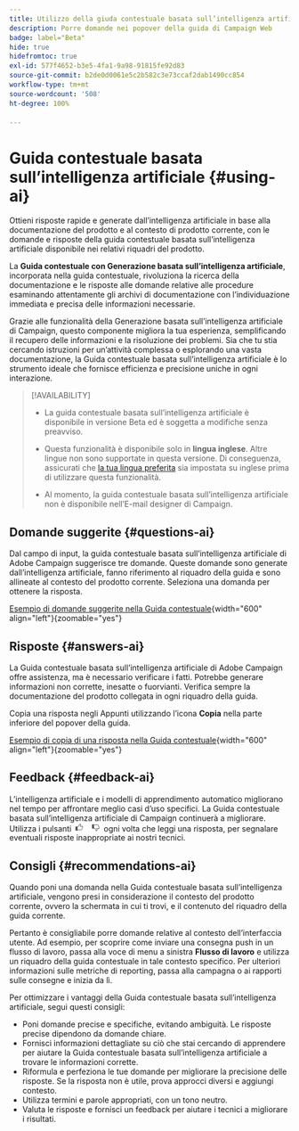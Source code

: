 ```yaml
---
title: Utilizzo della giuda contestuale basata sull’intelligenza artificiale in Campaign Web
description: Porre domande nei popover della guida di Campaign Web
badge: label="Beta"
hide: true
hidefromtoc: true
exl-id: 577f4652-b3e5-4fa1-9a98-91815fe92d83
source-git-commit: b2de0d0061e5c2b582c3e73ccaf2dab1490cc854
workflow-type: tm+mt
source-wordcount: '508'
ht-degree: 100%

---
```


# Guida contestuale basata sull’intelligenza artificiale {#using-ai}

Ottieni risposte rapide e generate dall’intelligenza artificiale in base alla documentazione del prodotto e al contesto di prodotto corrente, con le domande e risposte della guida contestuale basata sull’intelligenza artificiale disponibile nei relativi riquadri del prodotto.

La **Guida contestuale con Generazione basata sull’intelligenza artificiale**, incorporata nella guida contestuale, rivoluziona la ricerca della documentazione e le risposte alle domande relative alle procedure esaminando attentamente gli archivi di documentazione con l’individuazione immediata e precisa delle informazioni necessarie.

Grazie alle funzionalità della Generazione basata sull’intelligenza artificiale di Campaign, questo componente migliora la tua esperienza, semplificando il recupero delle informazioni e la risoluzione dei problemi. Sia che tu stia cercando istruzioni per un’attività complessa o esplorando una vasta documentazione, la Guida contestuale basata sull’intelligenza artificiale è lo strumento ideale che fornisce efficienza e precisione uniche in ogni interazione.

<!--
[Animation showing AI-powered contextual help in action](assets/do-not-localize/CH+AI-BETA.gif)-->

>[!AVAILABILITY]
>
>* La guida contestuale basata sull’intelligenza artificiale è disponibile in versione Beta ed è soggetta a modifiche senza preavviso.
>
>* Questa funzionalità è disponibile solo in **lingua inglese**. Altre lingue non sono supportate in questa versione. Di conseguenza, assicurati che [la tua lingua preferita](connect-to-campaign.md#language-pref) sia impostata su inglese prima di utilizzare questa funzionalità.
>
>* Al momento, la guida contestuale basata sull’intelligenza artificiale non è disponibile nell’E-mail designer di Campaign.

<!--
## Consent {#consent-ai}

Campaign knowledge assistant embedded in the contextual help boxes uses AI. Your use of this capability constitutes consent that the information you provide in your session will be collected, used, disclosed, and retained by Adobe in accordance with the terms of Adobe's Customer Feedback Program. Please do not provide any personal information about yourself or other parties (including your name or contact information) in the knowledge assistant.

## Privacy {#privacy-ai}

Your data is encrypted and private following our standard data protection practices. Learn more about [Adobe Privacy Policies](https://www.adobe.com/privacy/policy.html){target="_blank"}.

The knowledge assistant AI capability does not use your data to train our models. We do not allow any partners or third parties to use your data for training their models or any other purpose.

For information specific to Adobe AI policies in Experience Cloud apps and solutions, refer to [this page](https://business.adobe.com/it/products/sensei/adobe-sensei.html){target="_blank"}.
-->

## Domande suggerite {#questions-ai}

Dal campo di input, la guida contestuale basata sull’intelligenza artificiale di Adobe Campaign suggerisce tre domande. Queste domande sono generate dall’intelligenza artificiale, fanno riferimento al riquadro della guida e sono allineate al contesto del prodotto corrente. Seleziona una domanda per ottenere la risposta.

[Esempio di domande suggerite nella Guida contestuale](assets/do-not-localize/suggested-questions.png){width="600" align="left"}{zoomable="yes"}

## Risposte {#answers-ai}

La Guida contestuale basata sull’intelligenza artificiale di Adobe Campaign offre assistenza, ma è necessario verificare i fatti. Potrebbe generare informazioni non corrette, inesatte o fuorvianti. Verifica sempre la documentazione del prodotto collegata in ogni riquadro della guida.

Copia una risposta negli Appunti utilizzando l’icona **Copia** nella parte inferiore del popover della guida.

[Esempio di copia di una risposta nella Guida contestuale](assets/do-not-localize/copy-answer.png){width="600" align="left"}{zoomable="yes"}

## Feedback {#feedback-ai}

L’intelligenza artificiale e i modelli di apprendimento automatico migliorano nel tempo per affrontare meglio casi d’uso specifici. La Guida contestuale basata sull’intelligenza artificiale di Campaign continuerà a migliorare. Utilizza i pulsanti <img src="assets/do-not-localize/thumb.png" width="10%"/> ogni volta che leggi una risposta, per segnalare eventuali risposte inappropriate ai nostri tecnici.

## Consigli {#recommendations-ai}

Quando poni una domanda nella Guida contestuale basata sull’intelligenza artificiale, vengono presi in considerazione il contesto del prodotto corrente, ovvero la schermata in cui ti trovi, e il contenuto del riquadro della guida corrente.

Pertanto è consigliabile porre domande relative al contesto dell’interfaccia utente. Ad esempio, per scoprire come inviare una consegna push in un flusso di lavoro, passa alla voce di menu a sinistra **Flusso di lavoro** e utilizza un riquadro della guida contestuale in tale contesto specifico. Per ulteriori informazioni sulle metriche di reporting, passa alla campagna o ai rapporti sulle consegne e inizia da lì.

Per ottimizzare i vantaggi della Guida contestuale basata sull’intelligenza artificiale, segui questi consigli:

* Poni domande precise e specifiche, evitando ambiguità. Le risposte precise dipendono da domande chiare.
* Fornisci informazioni dettagliate su ciò che stai cercando di apprendere per aiutare la Guida contestuale basata sull’intelligenza artificiale a trovare le informazioni corrette.
* Riformula e perfeziona le tue domande per migliorare la precisione delle risposte. Se la risposta non è utile, prova approcci diversi e aggiungi contesto.
* Utilizza termini e parole appropriati, con un tono neutro.
* Valuta le risposte e fornisci un feedback per aiutare i tecnici a migliorare i risultati.